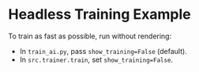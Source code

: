 # Headless Training Example

To train as fast as possible, run without rendering:

- In `train_ai.py`, pass `show_training=False` (default).
- In `src.trainer.train`, set `show_training=False`.
